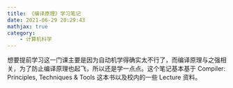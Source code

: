 ```yaml
---
title: 《编译原理》学习笔记
date: 2021-06-29 20:29:43
mathjax: true
category:
    - 计算机科学
---
```


想要提前学习这一门课主要是因为自动机学得确实太不行了，而编译原理与之强相关，为了防止编译原理也起飞，所以还是学一点点。这个笔记基本基于 Compiler: Principles, Techniques & Tools 这本书以及校内的一些 Lecture 资料。

<!-- more -->
